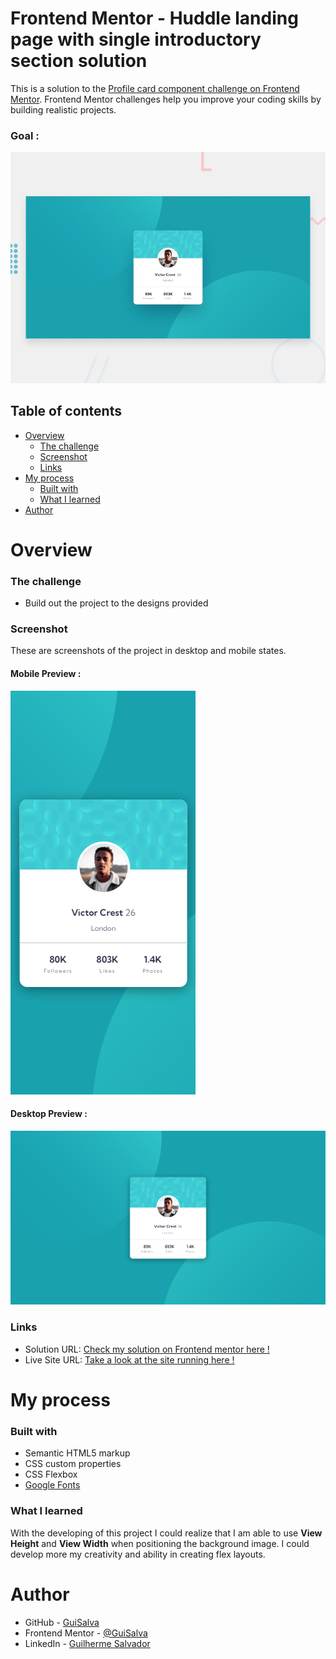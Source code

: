 # Frontend Mentor - Huddle landing page with single introductory section solution

This is a solution to the [Profile card component challenge on Frontend Mentor](https://www.frontendmentor.io/challenges/profile-card-component-cfArpWshJ). Frontend Mentor challenges help you improve your coding skills by building realistic projects. 

### Goal :
![](./src/screenshots/project-preview.jpg)

## Table of contents

- [Overview](#overview)
  - [The challenge](#the-challenge)
  - [Screenshot](#screenshot)
  - [Links](#links)
- [My process](#my-process)
  - [Built with](#built-with)
  - [What I learned](#what-i-learned)
- [Author](#author)

# Overview

### The challenge

- Build out the project to the designs provided

### Screenshot

These are screenshots of the project in desktop and mobile states.

#### Mobile Preview :
![](./src/screenshots/mobile-preview.png)

#### Desktop Preview :
![](./src/screenshots/desktop-preview.png)

### Links
- Solution URL: [Check my solution on Frontend mentor here !](https://www.frontendmentor.io/solutions/profile-card-component-using-html-and-css-flexbox-Opq9H6znCw)
- Live Site URL: [Take a look at the site running here !](https://guisalva.github.io/frontendMentor-profile-card-component/)

# My process

### Built with

- Semantic HTML5 markup
- CSS custom properties
- CSS Flexbox
- [Google Fonts](https://fonts.google.com/)

### What I learned

With the developing of this project I could realize that I am able to use **View Height** and **View Width** when positioning the background image.
I could develop more my creativity and ability in creating flex layouts.

# Author

- GitHub - [GuiSalva](https://github.com/GuiSalva)
- Frontend Mentor - [@GuiSalva](https://www.frontendmentor.io/profile/GuiSalva)
- LinkedIn - [Guilherme Salvador](https://www.linkedin.com/in/oguilherme-salvador)

